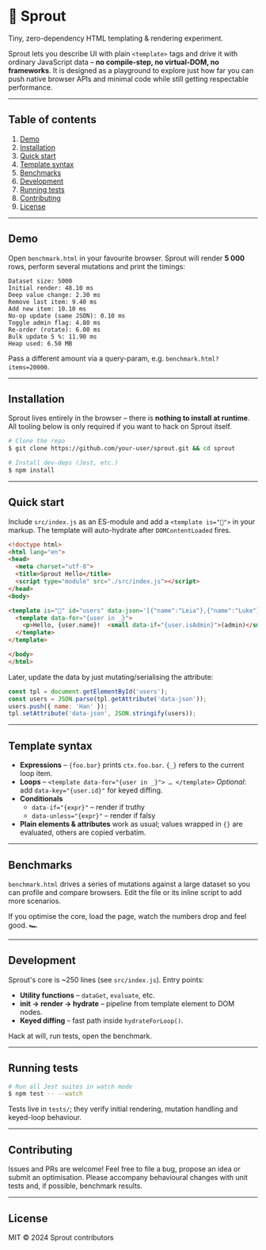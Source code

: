 # 🌱 Sprout

Tiny, zero-dependency HTML templating & rendering experiment.

Sprout lets you describe UI with plain `<template>` tags and drive it
with ordinary JavaScript data – **no compile-step, no virtual-DOM, no frameworks**.
It is designed as a playground to explore just how far you can push
native browser APIs and minimal code while still getting respectable performance.

---

## Table of contents

1. [Demo](#demo)
2. [Installation](#installation)
3. [Quick start](#quick-start)
4. [Template syntax](#template-syntax)
5. [Benchmarks](#benchmarks)
6. [Development](#development)
7. [Running tests](#running-tests)
8. [Contributing](#contributing)
9. [License](#license)

---

## Demo

Open `benchmark.html` in your favourite browser.
Sprout will render **5 000** rows, perform several mutations and print the timings:

```
Dataset size: 5000
Initial render: 48.10 ms
Deep value change: 2.30 ms
Remove last item: 9.40 ms
Add new item: 10.10 ms
No-op update (same JSON): 0.10 ms
Toggle admin flag: 4.80 ms
Re-order (rotate): 6.00 ms
Bulk update 5 %: 11.90 ms
Heap used: 6.50 MB
```

Pass a different amount via a query-param, e.g. `benchmark.html?items=20000`.

---

## Installation

Sprout lives entirely in the browser – there is **nothing to install at runtime**.
All tooling below is only required if you want to hack on Sprout itself.

```sh
# Clone the repo
$ git clone https://github.com/your-user/sprout.git && cd sprout

# Install dev-deps (Jest, etc.)
$ npm install
```

---

## Quick start

Include `src/index.js` as an ES-module and add a `<template is="🌱">` in your markup.
The template will auto-hydrate after `DOMContentLoaded` fires.

```html
<!doctype html>
<html lang="en">
<head>
  <meta charset="utf-8">
  <title>Sprout Hello</title>
  <script type="module" src="./src/index.js"></script>
</head>
<body>

<template is="🌱" id="users" data-json='[{"name":"Leia"},{"name":"Luke"}]'>
  <template data-for="{user in _}">
    <p>Hello, {user.name}!  <small data-if="{user.isAdmin}">(admin)</small></p>
  </template>
</template>

</body>
</html>
```

Later, update the data by just mutating/serialising the attribute:

```js
const tpl = document.getElementById('users');
const users = JSON.parse(tpl.getAttribute('data-json'));
users.push({ name: 'Han' });
tpl.setAttribute('data-json', JSON.stringify(users));
```

---

## Template syntax

* **Expressions** – `{foo.bar}` prints `ctx.foo.bar`.  `{_}` refers to the current loop item.
* **Loops** – `<template data-for="{user in _}"> … </template>`
  *Optional*: add `data-key="{user.id}"` for keyed diffing.
* **Conditionals**
  * `data-if="{expr}"` – render if truthy
  * `data-unless="{expr}"` – render if falsy
* **Plain elements & attributes** work as usual; values wrapped in `{}` are evaluated, others are copied verbatim.

---

## Benchmarks

`benchmark.html` drives a series of mutations against a large dataset so you
can profile and compare browsers. Edit the file or its inline script to add
more scenarios.

If you optimise the core, load the page, watch the numbers drop and feel good. 🏎️

---

## Development

Sprout's core is ~250 lines (see `src/index.js`). Entry points:

* **Utility functions** – `dataGet`, `evaluate`, etc.
* **init → render → hydrate** – pipeline from template element to DOM nodes.
* **Keyed diffing** – fast path inside `hydrateForLoop()`.

Hack at will, run tests, open the benchmark.

---

## Running tests

```sh
# Run all Jest suites in watch mode
$ npm test -- --watch
```

Tests live in `tests/`;  they verify initial rendering, mutation handling and
keyed-loop behaviour.

---

## Contributing

Issues and PRs are welcome! Feel free to file a bug, propose an idea or submit
an optimisation. Please accompany behavioural changes with unit tests and, if
possible, benchmark results.

---

## License

MIT © 2024 Sprout contributors